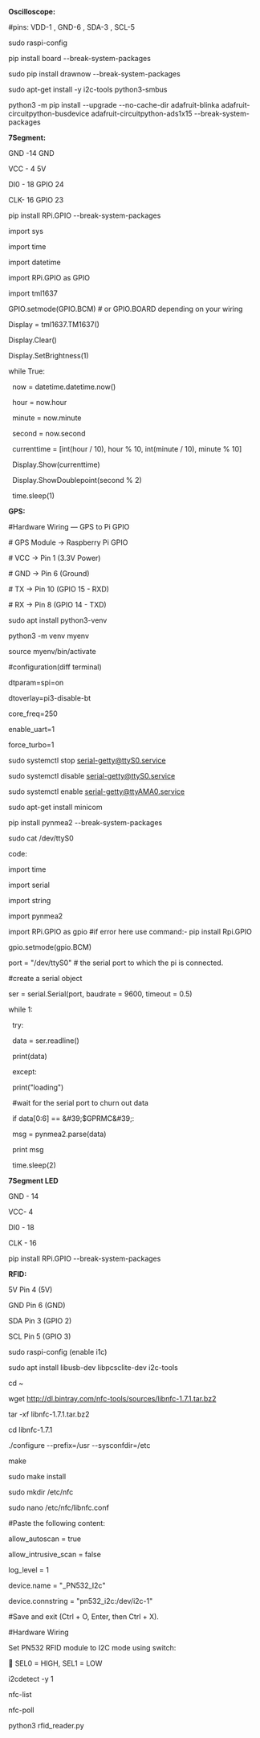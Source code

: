 **Oscilloscope:**

\#pins: VDD-1 , GND-6 , SDA-3 , SCL-5

sudo raspi-config

pip install board --break-system-packages

sudo pip install drawnow --break-system-packages

sudo apt-get install -y i2c-tools python3-smbus

python3 -m pip install --upgrade --no-cache-dir adafruit-blinka adafruit-circuitpython-busdevice adafruit-circuitpython-ads1x15 --break-system-packages



**7Segment:**

GND -14 GND

VCC - 4 5V 

DI0 - 18 GPIO 24

CLK- 16 GPIO 23

pip install RPi.GPIO --break-system-packages



import sys

import time

import datetime

import RPi.GPIO as GPIO

import tml1637

GPIO.setmode(GPIO.BCM) # or GPIO.BOARD depending on your wiring

Display = tml1637.TM1637()

Display.Clear()

Display.SetBrightness(1)

while True:

&nbsp;	now = datetime.datetime.now()

&nbsp;	hour = now.hour

&nbsp;	minute = now.minute

&nbsp;	second = now.second

&nbsp;	currenttime = \[int(hour / 10), hour % 10, int(minute / 10), minute % 10]

&nbsp;	Display.Show(currenttime)

&nbsp;	Display.ShowDoublepoint(second % 2)

&nbsp;	time.sleep(1)





**GPS:**

\#Hardware Wiring — GPS to Pi GPIO

\# GPS Module -> Raspberry Pi GPIO

\# VCC        -> Pin 1 (3.3V Power)

\# GND        -> Pin 6 (Ground)

\# TX         -> Pin 10 (GPIO 15 - RXD)

\# RX         -> Pin 8 (GPIO 14 - TXD)

sudo apt install python3-venv

python3 -m venv myenv

source myenv/bin/activate

\#configuration(diff terminal)

dtparam=spi=on

dtoverlay=pi3-disable-bt

core\_freq=250

enable\_uart=1

force\_turbo=1

sudo systemctl stop serial-getty@ttyS0.service

sudo systemctl disable serial-getty@ttyS0.service

sudo systemctl enable serial-getty@ttyAMA0.service

sudo apt-get install minicom

pip install pynmea2 --break-system-packages

sudo cat /dev/ttyS0

code:

import time

import serial

import string

import pynmea2

import RPi.GPIO as gpio #if error here use command:- pip install Rpi.GPIO

gpio.setmode(gpio.BCM)

port = "/dev/ttyS0" # the serial port to which the pi is connected.

\#create a serial object

ser = serial.Serial(port, baudrate = 9600, timeout = 0.5)

while 1:

&nbsp;	try:

&nbsp;		data = ser.readline()

&nbsp;		print(data)

&nbsp;	except:

&nbsp;		print("loading")

&nbsp;		#wait for the serial port to churn out data



&nbsp;	if data\[0:6] == \&#39;$GPRMC\&#39;:

&nbsp;		msg = pynmea2.parse(data)

&nbsp;		print msg

&nbsp;		time.sleep(2)







**7Segment LED**

GND - 14

VCC- 4

DI0 - 18

CLK - 16

pip install RPi.GPIO --break-system-packages





**RFID:**

5V Pin 4 (5V)

GND Pin 6 (GND)

SDA Pin 3 (GPIO 2)

SCL Pin 5 (GPIO 3)

sudo raspi-config (enable i1c)

sudo apt install libusb-dev libpcsclite-dev i2c-tools

cd ~

wget http://dl.bintray.com/nfc-tools/sources/libnfc-1.7.1.tar.bz2

tar -xf libnfc-1.7.1.tar.bz2

cd libnfc-1.7.1

./configure --prefix=/usr --sysconfdir=/etc

make

sudo make install

sudo mkdir /etc/nfc

sudo nano /etc/nfc/libnfc.conf

\#Paste the following content:

allow\_autoscan = true

allow\_intrusive\_scan = false

log\_level = 1

device.name = "\_PN532\_I2c"

device.connstring = "pn532\_i2c:/dev/i2c-1"

\#Save and exit (Ctrl + O, Enter, then Ctrl + X).

\#Hardware Wiring

Set PN532 RFID module to I2C mode using switch:

 SEL0 = HIGH, SEL1 = LOW

i2cdetect -y 1

nfc-list

nfc-poll

python3 rfid\_reader.py


